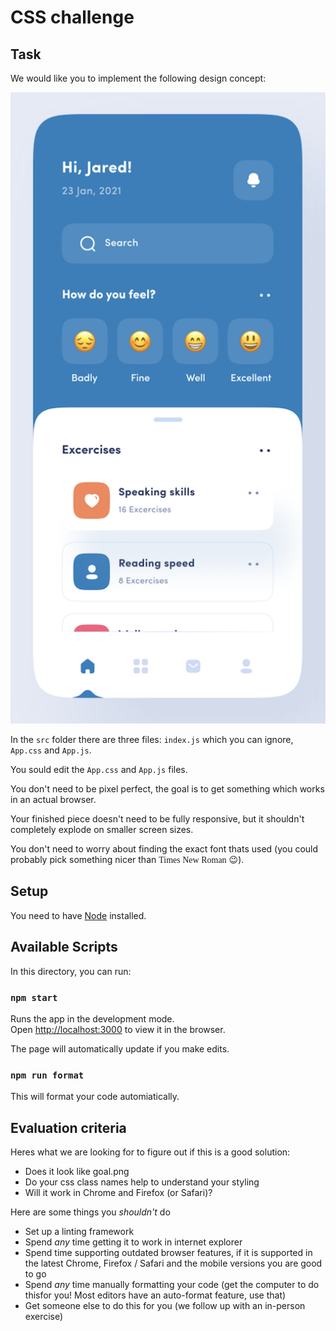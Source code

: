 # CSS challenge

## Task

We would like you to implement the following design concept:

<img src="./src/goal.png" />

In the `src` folder there are three files: `index.js` which you can ignore,
`App.css` and `App.js`.

You sould edit the `App.css` and `App.js` files.

You don't need to be pixel perfect, the goal is to get something which works in
an actual browser.

Your finished piece doesn't need to be fully responsive, but it shouldn't
completely explode on smaller screen sizes.

You don't need to worry about finding the exact font thats used (you could
probably pick something nicer than <span style="font-family:serif">Times New
Roman</span> 😉).

## Setup

You need to have [Node](https://nodejs.org/en/) installed.

## Available Scripts

In this directory, you can run:

### `npm start`

Runs the app in the development mode.\
Open [http://localhost:3000](http://localhost:3000) to view it in the browser.

The page will automatically update if you make edits.

### `npm run format`

This will format your code automiatically.

## Evaluation criteria

Heres what we are looking for to figure out if this is a good solution:

- Does it look like goal.png
- Do your css class names help to understand your styling
- Will it work in Chrome and Firefox (or Safari)?

Here are some things you _shouldn't_ do

- Set up a linting framework
- Spend _any_ time getting it to work in internet explorer
- Spend time supporting outdated browser features, if it is supported in the latest Chrome, Firefox / Safari and the mobile versions you are good to go
- Spend _any_ time manually formatting your code (get the computer to do thisfor you! Most editors have an auto-format feature, use that)
- Get someone else to do this for you (we follow up with an in-person exercise)
